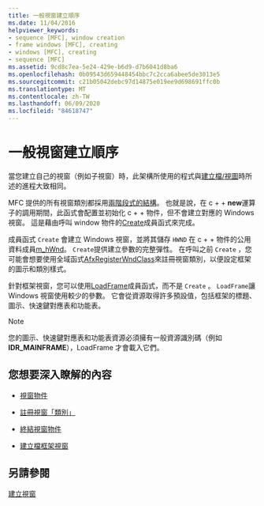 ```yaml
---
title: 一般視窗建立順序
ms.date: 11/04/2016
helpviewer_keywords:
- sequence [MFC], window creation
- frame windows [MFC], creating
- windows [MFC], creating
- sequence [MFC]
ms.assetid: 9cd8c7ea-5e24-429e-b6d9-d7b6041d8ba6
ms.openlocfilehash: 0b09543d659448454bbc7c2cca6abee5de3013e5
ms.sourcegitcommit: c21b05042debc97d14875e019ee9d698691ffc0b
ms.translationtype: MT
ms.contentlocale: zh-TW
ms.lasthandoff: 06/09/2020
ms.locfileid: "84618747"
---
```

# <a name="general-window-creation-sequence"></a>一般視窗建立順序

當您建立自己的視窗（例如子視窗）時，此架構所使用的程式與[建立檔/視圖](document-view-creation.md)時所述的進程大致相同。

MFC 提供的所有視窗類別都採用[兩階段式的結構](one-stage-and-two-stage-construction-of-objects.md)。 也就是說，在 c + + **new**運算子的調用期間，此函式會配置並初始化 c + + 物件，但不會建立對應的 Windows 視窗。 這是藉由呼叫 window 物件的[Create](reference/cwnd-class.md#create)成員函式來完成。

成員函式 `Create` 會建立 Windows 視窗，並將其儲存 `HWND` 在 c + + 物件的公用資料成員[m_hWnd](reference/cwnd-class.md#m_hwnd)。 `Create`提供建立參數的完整彈性。 在呼叫之前 `Create` ，您可能會想要使用全域函式[AfxRegisterWndClass](reference/application-information-and-management.md#afxregisterwndclass)來註冊視窗類別，以便設定框架的圖示和類別樣式。

針對框架視窗，您可以使用[LoadFrame](reference/cframewnd-class.md#loadframe)成員函式，而不是 `Create` 。 `LoadFrame`讓 Windows 視窗使用較少的參數。 它會從資源取得許多預設值，包括框架的標題、圖示、快速鍵對應表和功能表。

> [!NOTE]
> 您的圖示、快速鍵對應表和功能表資源必須擁有一般資源識別碼（例如**IDR_MAINFRAME**），LoadFrame 才會載入它們。

## <a name="what-do-you-want-to-know-more-about"></a>您想要深入瞭解的內容

- [視窗物件](window-objects.md)

- [註冊視窗「類別」](registering-window-classes.md)

- [終結視窗物件](destroying-window-objects.md)

- [建立檔框架視窗](creating-document-frame-windows.md)

## <a name="see-also"></a>另請參閱

[建立視窗](creating-windows.md)
